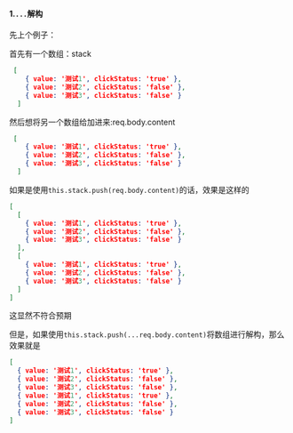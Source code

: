 #### 1.`...`解构

先上个例子：

首先有一个数组：stack

```json
 [
    { value: '测试1', clickStatus: 'true' },
    { value: '测试2', clickStatus: 'false' },
    { value: '测试3', clickStatus: 'false' }
  ]
```

然后想将另一个数组给加进来:req.body.content

```json
 [
    { value: '测试1', clickStatus: 'true' },
    { value: '测试2', clickStatus: 'false' },
    { value: '测试3', clickStatus: 'false' }
  ]
```

如果是使用`this.stack.push(req.body.content)`的话，效果是这样的

```json
[
  [
    { value: '测试1', clickStatus: 'true' },
    { value: '测试2', clickStatus: 'false' },
    { value: '测试3', clickStatus: 'false' }
  ],
  [
    { value: '测试1', clickStatus: 'true' },
    { value: '测试2', clickStatus: 'false' },
    { value: '测试3', clickStatus: 'false' }
  ]
]
```

这显然不符合预期

但是，如果使用`this.stack.push(...req.body.content)`将数组进行解构，那么效果就是

```json
[
  { value: '测试1', clickStatus: 'true' },
  { value: '测试2', clickStatus: 'false' },
  { value: '测试3', clickStatus: 'false' },
  { value: '测试1', clickStatus: 'true' },
  { value: '测试2', clickStatus: 'false' },
  { value: '测试3', clickStatus: 'false' }
]
```

